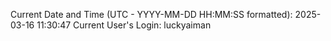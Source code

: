Current Date and Time (UTC - YYYY-MM-DD HH:MM:SS formatted): 2025-03-16 11:30:47
Current User's Login: luckyaiman
